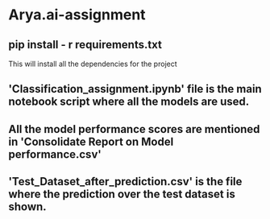 # Arya.ai-assignment

## pip install - r requirements.txt
This will install all the dependencies for the project



## 'Classification_assignment.ipynb' file is the main notebook script where all the models are used.

## All the model performance scores are mentioned in 'Consolidate Report on Model performance.csv'  

## 'Test_Dataset_after_prediction.csv' is the file where the prediction over the test dataset is shown.
